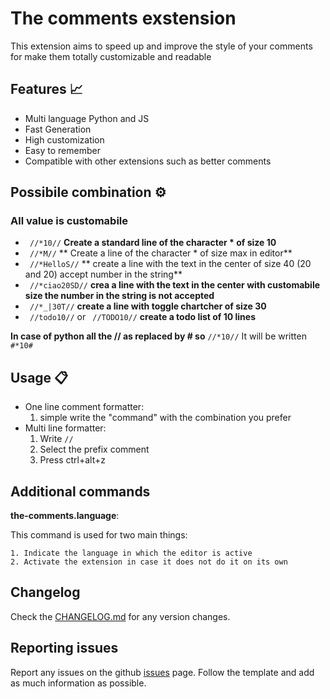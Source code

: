 # The comments exstension

This extension aims to speed up and improve the style of your comments for make them totally customizable and readable

## Features 📈

 - Multi language Python and JS
 - Fast Generation
 - High customization 
 - Easy to remember
 - Compatible with other extensions such as better comments

## Possibile combination ⚙️    
### **All value is customabile**

- ` //*10//`   **Create a standard line of the character * of size 10**
- ` //*M//` ** Create a line of the character * of size max in editor**
- ` //*HelloS//` ** create a line with the text in the center of size 40 (20 and 20) accept number in the string**
- ` //*ciao20SD//`  **crea a line with the text in the center with customabile size the number in the string is not accepted**
- ` //*_|30T//`  **create a line with toggle chartcher of size 30**
- ` //todo10//`  or ` //TODO10//`  **create a todo list of 10 lines**

**In case of python all the // as replaced by # so** `//*10//` It will be written `#*10# `

## Usage 📋

 - One line comment formatter:
    1.  simple write the "command" with the combination you prefer
 - Multi line formatter: 
    1. Write `//` 
    2. Select the prefix comment 
    3. Press ctrl+alt+z

## Additional commands 

**the-comments.language**:

This command is used for two main things:

    1. Indicate the language in which the editor is active
    2. Activate the extension in case it does not do it on its own

## Changelog

Check the [CHANGELOG.md]() for any version changes.


## Reporting issues

Report any issues on the github  [issues]() page. Follow the template and add as much information as possible.


